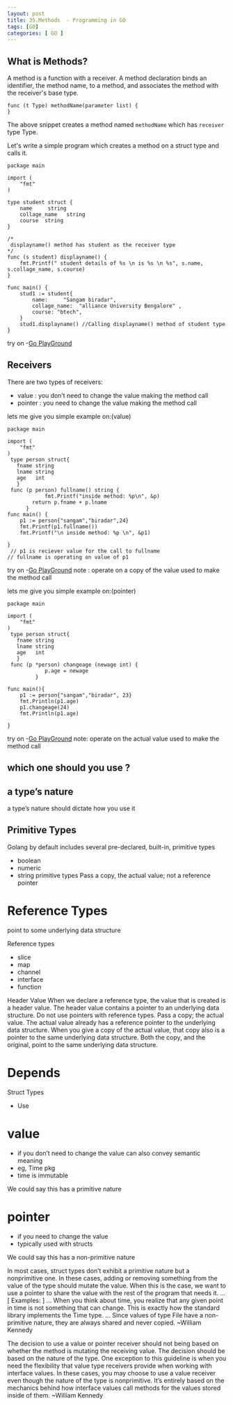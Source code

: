 ```yaml
---
layout: post
title: 35.Methods  - Programming in GO
tags: [GO]
categories: [ GO ]
---
```


## What is Methods?

A method is a function with a receiver. A method declaration binds an identifier, 
the method name, to a method, and associates the method with the receiver's base type.

```
func (t Type) methodName(parameter list) {  
}
```

The above snippet creates a method named `methodName` which has `receiver` type Type.

Let's write a simple program which creates a method on a struct type and calls it.

```
package main

import (
	"fmt"
)

type student struct {
	name     string
	collage_name   string
	course  string
}

/*
 displayname() method has student as the receiver type
*/
func (s student) displayname() {
	fmt.Printf(" student details of %s \n is %s \n %s", s.name, s.collage_name, s.course)
}

func main() {
	stud1 := student{
		name:     "Sangam biradar",
		collage_name:  "alliance University Bengalore" ,
		course: "btech",
	}
	stud1.displayname() //Calling displayname() method of student type
}
```

try on -[Go PlayGround](https://play.golang.org/p/myRvCjqX_td)


## Receivers

There are two types of receivers:
- value :
you don’t need to change the value making the method call
- pointer :
you need to change the value making the method call

lets me give you simple example on:(value)
```
package main

import (
	"fmt"
)
 type person struct{
   fname string 
   lname string 
   age   int 
   }
 func (p person) fullname() string {
            fmt.Printf("inside method: %p\n", &p)
	    return p.fname + p.lname 
	  }
func main() {
    p1 := person{"sangam","biradar",24}
    fmt.Printf(p1.fullname())
    fmt.Printf("\n inside method: %p \n", &p1)

}
 // p1 is reciever value for the call to fullname 
// fullname is operating on value of p1
```
try on -[Go PlayGround](https://play.golang.org/p/ptjCNcnNRsS)
note : operate on a copy of the value used to make the method call


lets me give you simple example on:(pointer)
```
package main

import (
	"fmt"
)
 type person struct{
   fname string 
   lname string 
   age   int 
   }
 func (p *person) changeage (newage int) {
            p.age = newage 
         }
	  
func main(){
    p1 := person{"sangam","biradar", 23}
    fmt.Println(p1.age)
    p1.changeage(24)
    fmt.Println(p1.age)

}
```
try on -[Go PlayGround](https://play.golang.org/p/RlGWgI-G2-7)
note: operate on the actual value used to make the method call

## which one should you use ?	

## a type’s nature
a type’s nature should dictate how you use it

## Primitive Types
Golang by default includes several pre-declared, built-in, primitive types
- boolean
- numeric 
- string 
primitive types
Pass a copy, the actual value; not a reference pointer

# Reference Types
point to some underlying data structure

Reference types
- slice
- map
- channel
- interface
- function

Header Value
When we declare a reference type, the value that is created is a header value. The header value contains a pointer to an underlying data structure. Do not use pointers with reference types. Pass a copy; the actual value. The actual value already has a reference pointer to the underlying data structure. When you give a copy of the actual value, that copy also is a pointer to the same underlying data structure. Both the copy, and the original, point to the same underlying data structure.

# Depends
Struct Types
- Use
# value
- if you don’t need to change the value
can also convey semantic meaning
- eg, Time pkg
- time is immutable

We could say this has a primitive nature

# pointer
- if you need to change the value
- typically used with structs

We could say this has a non-primitive nature


In most cases, struct types don’t exhibit a primitive nature but a nonprimitive one. In these cases, adding or removing something from the value of the type should mutate the value. When this is the case, we want to use a pointer to share the value with the rest of the program that needs it. … [ Examples: ] … When you think about time, you realize that any given point in time is not something that can change. This is exactly how the standard library implements the Time type. … Since values of type File have a non-primitive nature, they are always shared and never copied.
 ~William Kennedy
 
 The decision to use a value or pointer receiver should not being based on whether the method is mutating the receiving value. The decision should be based on the nature of the type. One exception to this guideline is when you need the flexibility that value type receivers provide when working with interface values. In these cases, you may choose to use a value receiver even though the nature of the type is nonprimitive. It’s entirely based on the mechanics behind how interface values call methods for the values stored inside of them.
 ~William Kennedy















	    
	    
	    
 












